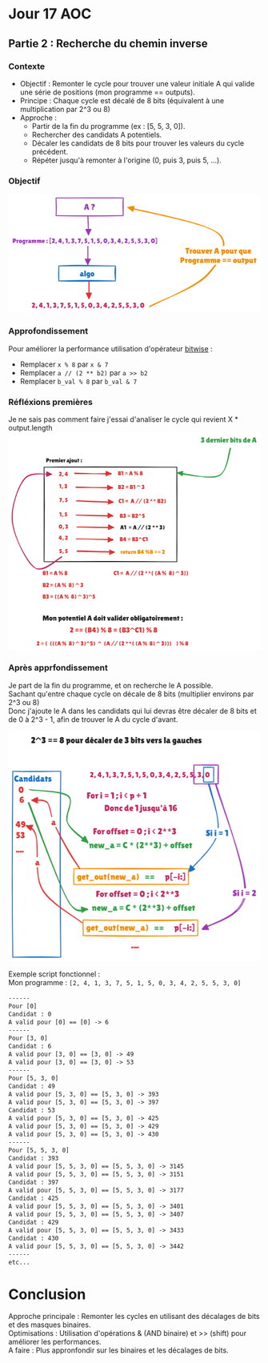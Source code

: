 # Jour 17 AOC

## Partie 2 : Recherche du chemin inverse

### Contexte
- Objectif : Remonter le cycle pour trouver une valeur initiale A qui valide une série de positions (mon programme == outputs).
- Principe : Chaque cycle est décalé de 8 bits (équivalent à une multiplication par 2^3 ou 8)
- Approche :
  - Partir de la fin du programme (ex : [5, 5, 3, 0]).
  - Rechercher des candidats A potentiels.
  - Décaler les candidats de 8 bits pour trouver les valeurs du cycle précédent. 
  - Répéter jusqu'à remonter à l'origine (0, puis 3, puis 5, ...).

### Objectif
![recherche](./assets/day_17.png)

### Approfondissement
Pour améliorer la performance utilisation d'opérateur [bitwise](https://wiki.python.org/moin/BitwiseOperators) :
- Remplacer ``x % 8`` par ``x & 7``
- Remplacer ``a // (2 ** b2)`` par ``a >> b2``
- Remplacer ``b_val % 8`` par ``b_val & 7``


### Réfléxions premières
Je ne sais pas comment faire j'essai d'analiser le cycle qui revient X * output.length
![recherche](./assets/day_17_2.png)

### Après apprfondissement
Je part de la fin du programme, et on recherche le A possible.
<br>
Sachant qu'entre chaque cycle on décale de 8 bits (multiplier environs par 2^3  ou 8)
<br>
Donc j'ajoute le A dans les candidats qui lui devras être décaler de 8 bits et de 0 à 2^3 - 1, afin de trouver le A du cycle d'avant.


![recherche](./assets/day_17_3.png)

Exemple script fonctionnel :
<br>
Mon programme : ``[2, 4, 1, 3, 7, 5, 1, 5, 0, 3, 4, 2, 5, 5, 3, 0]``
<br>
```terminal
------
Pour [0]
Candidat : 0
A valid pour [0] == [0] -> 6
------
Pour [3, 0]
Candidat : 6
A valid pour [3, 0] == [3, 0] -> 49
A valid pour [3, 0] == [3, 0] -> 53
------
Pour [5, 3, 0]
Candidat : 49
A valid pour [5, 3, 0] == [5, 3, 0] -> 393
A valid pour [5, 3, 0] == [5, 3, 0] -> 397
Candidat : 53
A valid pour [5, 3, 0] == [5, 3, 0] -> 425
A valid pour [5, 3, 0] == [5, 3, 0] -> 429
A valid pour [5, 3, 0] == [5, 3, 0] -> 430
------
Pour [5, 5, 3, 0]
Candidat : 393
A valid pour [5, 5, 3, 0] == [5, 5, 3, 0] -> 3145
A valid pour [5, 5, 3, 0] == [5, 5, 3, 0] -> 3151
Candidat : 397
A valid pour [5, 5, 3, 0] == [5, 5, 3, 0] -> 3177
Candidat : 425
A valid pour [5, 5, 3, 0] == [5, 5, 3, 0] -> 3401
A valid pour [5, 5, 3, 0] == [5, 5, 3, 0] -> 3407
Candidat : 429
A valid pour [5, 5, 3, 0] == [5, 5, 3, 0] -> 3433
Candidat : 430
A valid pour [5, 5, 3, 0] == [5, 5, 3, 0] -> 3442
------
etc...
```


# Conclusion
Approche principale : Remonter les cycles en utilisant des décalages de bits et des masques binaires.
<br>
Optimisations : Utilisation d'opérations & (AND binaire) et >> (shift) pour améliorer les performances.
<br>
A faire : Plus appronfondir sur les binaires et les décalages de bits.
